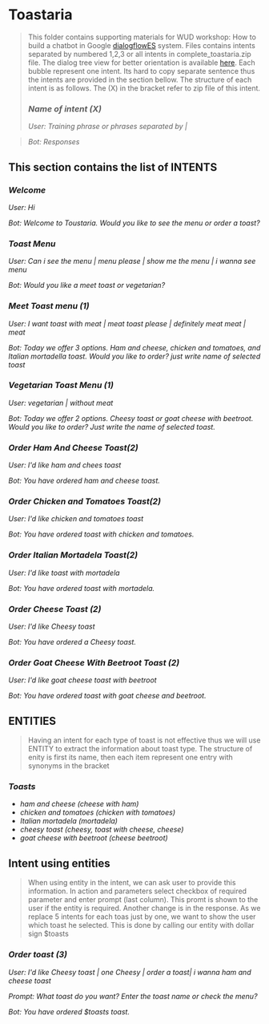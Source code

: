 # Toastaria

> This folder contains supporting materials for WUD workshop: How to build a chatbot in Google [dialogflowES](https://dialogflow.cloud.google.com/) system. Files contains intents separated by numbered 1,2,3 or all intents in complete_toastaria.zip file. The dialog tree view for better orientation is available [here](https://bit.ly/3pFs6lp). Each bubble represent one intent. Its hard to copy separate sentence thus the intents are provided in the section bellow. The structure of each intent is as follows. The (X) in the bracket refer to zip file of this intent.
> ### *Name of intent (X)*
> *User: Training phrase or phrases separated by |* 

> *Bot: Responses*
## 
## This section contains the list of INTENTS


### *Welcome*
*User: Hi*

*Bot: Welcome to Toustaria. Would you like to see the menu or order a toast?*
### *Toast Menu*
*User: Can i see the menu | menu please | show me the menu | i wanna see menu*

*Bot: Would you like a meet toast or vegetarian?*

### *Meet Toast menu (1)*
*User: I want toast with meat | meat toast please | definitely meat meat | meat*

*Bot: Today we offer 3 options. Ham and cheese, chicken and tomatoes, and Italian mortadella toast. Would you like to order? just write name of selected toast*

### *Vegetarian Toast Menu (1)*
*User: vegetarian | without meat*

*Bot: Today we offer 2 options. Cheesy toast or goat cheese with beetroot. Would you like to order? Just write the name of selected toast.*

### *Order Ham And Cheese Toast(2)*
*User: I'd like ham and chees toast*

*Bot: You have ordered ham and cheese toast.*

### *Order Chicken and Tomatoes Toast(2)*
*User: I'd like chicken and tomatoes toast*

*Bot: You have ordered toast with chicken and tomatoes.*

### *Order Italian Mortadela Toast(2)*
*User: I'd like toast with mortadela*

*Bot: You have ordered toast with mortadela.*

### *Order Cheese Toast (2)*
*User: I'd like Cheesy toast*

*Bot: You have ordered a Cheesy toast.*

### *Order Goat Cheese With Beetroot Toast (2)*
*User: I'd like goat cheese toast with beetroot*

*Bot: You have ordered toast with goat cheese and beetroot.*

##

## ENTITIES
> Having an intent for each type of toast is not effective thus we will use ENTITY to extract the information about toast type. The structure of enity is first its name, then each item represent one entry with synonyms in the bracket

### *Toasts*
* *ham and cheese (cheese with ham)*
* *chicken and tomatoes (chicken with tomatoes)*
* *Italian mortadela (mortadela)*
* *cheesy toast (cheesy, toast with cheese, cheese)*
* *goat cheese with beetroot (cheese beetroot)*

## Intent using entities
> When using entity in the intent, we can ask user to provide this information. In action and parameters select checkbox of required parameter and enter prompt (last column).  This promt is shown to the user if the entity is required.  Another change is in the response. As we replace 5 intents for each toas just by one, we want to show the user which toast he selected. This is done by calling our entity with dollar sign $toasts 

### *Order toast (3)*
*User: I'd like Cheesy toast |  one Cheesy | order a toast| i wanna ham and cheese toast*

*Prompt: What toast do you want? Enter the toast name or check the menu?*

*Bot: You have ordered $toasts toast.*




